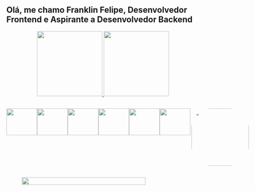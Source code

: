 ## Olá, me chamo Franklin Felipe, Desenvolvedor Frontend e Aspirante a Desenvolvedor Backend

<div align="center">
  <a href="https://github.com/FranklinFelipe52">
  <img height="170em" src="https://github-readme-stats.vercel.app/api?username=FranklinFelipe52&show_icons=true&theme=gotham&include_all_commits=true&count_private=true"/>
  <img height="170em" src="https://github-readme-stats.vercel.app/api/top-langs/?username=FranklinFelipe52&layout=compact&langs_count=7&theme=gotham"/>
  </a>
</div>

##

<div  align="center" style="display: flex;"><br>
  <img  height="70" width="80" src="https://cdn.jsdelivr.net/gh/devicons/devicon/icons/react/react-original.svg" />
  <img  height="70" width="80" src="https://cdn.jsdelivr.net/gh/devicons/devicon/icons/express/express-original-wordmark.svg" />
  <img  height="70" width="80" src="https://cdn.jsdelivr.net/gh/devicons/devicon/icons/graphql/graphql-plain-wordmark.svg" />
  <img  height="70" width="80" src="https://cdn.jsdelivr.net/gh/devicons/devicon/icons/javascript/javascript-original.svg" />
  <img  height="70" width="80" src="https://cdn.jsdelivr.net/gh/devicons/devicon/icons/sequelize/sequelize-original.svg" />
  <img  height="70" width="80" src="https://cdn.jsdelivr.net/gh/devicons/devicon/icons/nodejs/nodejs-original.svg" />
  <img align="right" height="150" style="border-radius:50px;" src="https://encrypted-tbn0.gstatic.com/images?q=tbn:ANd9GcTSiizabSm93qUCAt2kJUrxA0c9WIBcVpRPMvJ6zjxyWTBvT8Pe-ryGCwqC9ZnLu6Trpm4&usqp=CAU">
</div>

##

<div align="center" style="display: flex;"> 
  <img style="width:80%; height:auto;" src="https://64.media.tumblr.com/466f33e59dbb8d5682d17ca57ae53e00/tumblr_n594zqluJ31rpfk7eo1_500.gif" />
</div>
